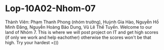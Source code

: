 # Lop-10A02-Nhom-07
Thành Viên: Phạm Thanh Phong (nhóm trưởng), Huỳnh Gia Hào, Nguyễn Hồ Minh Đăng, Nguyễn Hoàng Bảo Dung, Vũ Lê Thế Tuyến.
Welcome to our land of Nhóm 7. This is where we will post project on IT and get high scores (if only we work and help eachother) otherwise the scores won't be that high.
Try your hardest =)))

